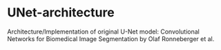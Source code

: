 # UNet-architecture
Architecture/Implementation of original U-Net model: Convolutional Networks for Biomedical Image Segmentation by Olaf Ronneberger et al.
